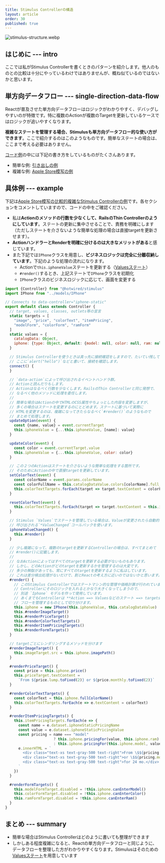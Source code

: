 ```yaml
---
title: Stimulus Controllerの構造
layout: article
order: 30
published: true
---
```


![stimulus-structure.webp](content_images/stimulus-structure.webp "max-w-[400px] mx-auto")

## はじめに --- intro

ここでは私がStimulus Controllerを書くときのパターンを紹介します。他人のものとの比較は十分にやっているわけではありませんが、概ね似ているのではないかと思います。

## 単方向データフロー --- single-direction-data-flow

Reactが普及させた単方向データフローはロジックがわかりやすく、デバッグしやすいのが特徴です。特に複数のActionが複数のTargetを更新しているケースではロジックが追いやすくなります。

**複雑なステートを管理する場合、Stimulusも単方向データフロー的な使い方ができます**。ここで紹介するのはこのようなものです。簡単なステートの場合は、ここまで考える必要はありません。

[コード例](/examples)の中には下記の書き方をしているものがたくさんあります。

* 簡単な例: [引き出しの例](/examples/drawer)
* 複雑な例: [Apple Store模写の例](/examples/store/store-stimulus-state)

## 具体例 --- example

下記は[Apple Store模写の比較的複雑なStimulus Controllerの例](/examples/store/store-stimulus-state)です。各セクションをコメントしていますので、コードの中をご確認ください。

* 私は**Actionのメソッドの行数を少なくして、RailsのThin Controllerのようにしています**。ステートの更新に集中させることで、責務を明確にします（ただしステートを介さないような簡単な処理の場合は直接targetを更新させます）。
* **ActionハンドラーとRenderを明確に分けるのは大きなメリットがある**と感じています。
* また下記では`IPhone`クラスを用意し、**ビジネスロジックは完全に分離収納しています**。下記のような処理の流れになります。
    * Actionで`this.iphoneValue`ステートを更新する（[Valuesステート](https://stimulus.hotwired.dev/reference/values)）
    * `#render()`するとき、上記ステートで`IPhone`クラスを初期化
    * `IPhone`クラスのビジネスロジックに応じて、画面を変更する


```js:app/javascript/controllers/iphone_static_controller.js
import {Controller} from "@hotwired/stimulus"
import IPhone from "../models/IPhone"

// Connects to data-controller="iphone-static"
export default class extends Controller {
  // target, values, classes, outlets等の宣言
  static targets = [
    "image", "price", "colorText", "itemPricing",
    "modelForm", "colorForm", "ramForm"
  ]
  static values = {
    catalogData: Object,
    iphone: {type: Object, default: {model: null, color: null, ram: null}}
  }

  // Stimulus Controllerを使うときは真っ先に接続確認をしますので、たいてい残しています。
  // ここに`alert("hello")`などと書いて、接続を確認します。
  connect() {
  }

  // `data-action`によって呼び出されるイベントハンドラ群。
  // Actionと読んだりもします。
  // Actionはなるべく行数を少なくします。RailsのThin Controllerと同じ発想で、
  // なるべく他のメソッドに処理を委任します。
  //
  // 簡単な場合はActionの中でHTMLのCSS属性やちょっとした内容を変更しますが、
  // 多くの場合はステートを変更するのにとどめます。ステートに基づいて実際に
  // HTMLを変更するのは、複雑になってきたらなるべく`#render()`のようなもので
  // まとめて処理します。
  updateOption(event) {
    const {name, value} = event.currentTarget
    this.iphoneValue = {...this.iphoneValue, [name]: value}
  }

  updateColor(event) {
    const color = event.currentTarget.value
    this.iphoneValue = {...this.iphoneValue, color: color}
  }

  // この２つのActionはステートを介さないような簡単な処理をする箇所です。
  // そのためにActionの中で直接targetを更新しています。
  setColorText(event) {
    const colorName = event.params.colorName
    const colorFullName = this.catalogDataValue.colors[colorName].full_name
    this.colorTextTargets.forEach(target => target.textContent = colorFullName)
  }

  resetColorText(event) {
    this.colorTextTargets.forEach(target => target.textContent = this.iphone.fullColorName())
  }

  // Stimulus `Values`でステートを管理している場合は、Valueが変更されたら自動的に
  // 呼び出される`*ValueChanged`コールバックを使います。
  iphoneValueChanged() {
    this.#render()
  }

  // 少し複雑になって、複数のtargetを更新するControllerの場合は、すべてまとめて
  // #render()に記載します。
  //
  // なおActionによってはすべてのtargetを更新する必要がないものもあります。
  // しかし、どのActionがどのtargetを更新するかを管理するのは大変です。
  // 多少の無駄があっても、常にすべてのtargetを更新するように私はしています。
  // これは差分検出処理がないだけで、割とReactの考え方に近いのではないかと思います。
  #render() {
    // このStimulus Controllerではステートマシン的な管理や価格計算が行われています。
    // Controllerにそのロジックを入れるとかなり大きくなってしまうので、
    // 別途 `Iphone` モデルを作って使用しています。
    // あくまでもControllerは **Action ==> Valuesなどのステート ==> targets** の
    // フローを管理するものとして切り分けます。
    this.iphone = new IPhone(this.iphoneValue, this.catalogDataValue)
    this.#renderImageTarget()
    this.#renderPriceTarget()
    this.#renderColorTextTargets()
    this.#renderItemPricingTargets()
    this.#renderFormTargets()
  }

  // targetごとにレンダリングするメソッドを分けます
  #renderImageTarget() {
    this.imageTarget.src = this.iphone.imagePath()
  }

  #renderPriceTarget() {
    const price = this.iphone.price()
    this.priceTarget.textContent =
      `From ${price.lump.toFixed(2)} or ${price.monthly.toFixed(2)}`
  }

  #renderColorTextTargets() {
    const colorText = this.iphone.fullColorName()
    this.colorTextTargets.forEach(e => e.textContent = colorText)
  }

  #renderItemPricingTargets() {
    this.itemPricingTargets.forEach(e => {
      const name = e.dataset.iphoneStaticPricingName
      const value = e.dataset.iphoneStaticPricingValue
      const pricing = name === "model"
                      ? this.iphone.pricingFor(value, this.iphone.ram)
                      : this.iphone.pricingFor(this.iphone.model, value)
      e.innerHTML = `
        <div class="text-xs text-gray-500 text-right">From \$${pricing.lump.toFixed(2)}</div>
        <div class="text-xs text-gray-500 text-right">or \$${pricing.monthly.toFixed(2)}</div>
        <div class="text-xs text-gray-500 text-right">for 24 mo.</div>
      `
    })
  }

  #renderFormTargets() {
    this.modelFormTarget.disabled = !this.iphone.canEnterModel()
    this.colorFormTarget.disabled = !this.iphone.canEnterColor()
    this.ramFormTarget.disabled = !this.iphone.canEnterRam()
  }
}
```

## まとめ --- summary

* 簡単な場合はStimulus Controllerはどのように書いても整理ができます
* しかしある程度複雑になると、Reactの単方向データフローと同じように、データフローを整理した方がわかりやすくなります。Stimulusはそのための[Valuesステート](https://stimulus.hotwired.dev/reference/values)を用意しています
